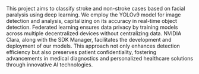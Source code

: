 This project aims to classify stroke and non-stroke cases based on facial paralysis using deep learning. We employ the YOLOv9 model for image detection and analysis, capitalizing on its accuracy in real-time object detection. Federated learning ensures data privacy by training models across multiple decentralized devices without centralizing data. NVIDIA Clara, along with the SDK Manager, facilitates the development and deployment of our models. This approach not only enhances detection efficiency but also preserves patient confidentiality, fostering advancements in medical diagnostics and personalized healthcare solutions through innovative AI technologies. 
